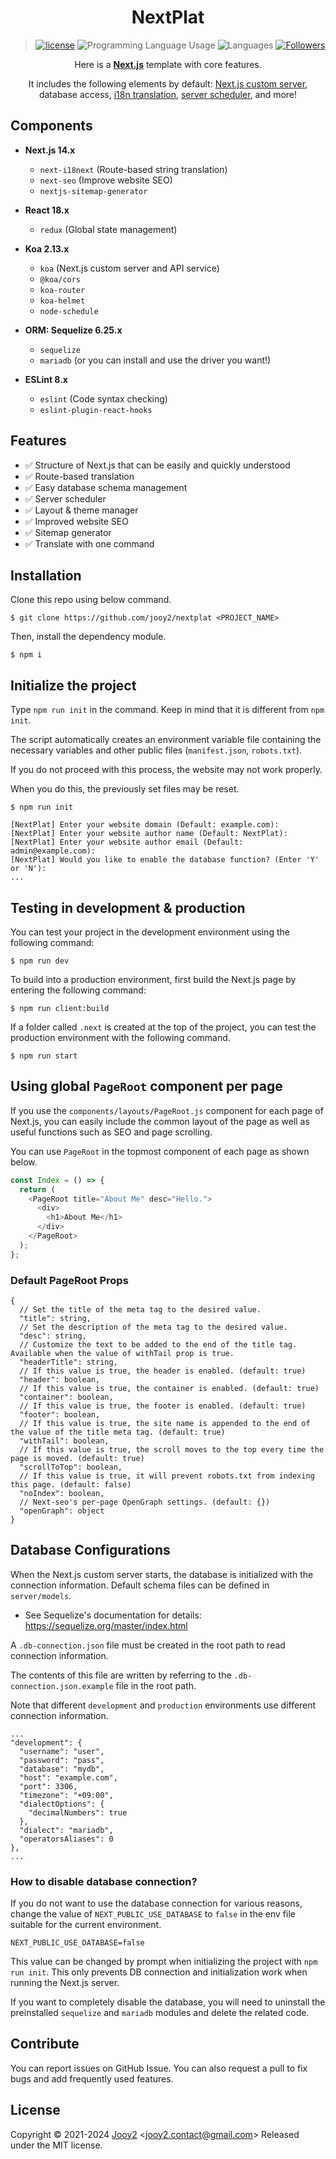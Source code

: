 <div align="center">

# NextPlat

> [![license](https://img.shields.io/badge/license-MIT-blue.svg)](https://github.com/jooy2/nextplat/blob/master/LICENSE) ![Programming Language Usage](https://img.shields.io/github/languages/top/jooy2/nextplat) ![Languages](https://img.shields.io/github/languages/count/jooy2/nextplat) [![Followers](https://img.shields.io/github/followers/jooy2?style=social)](https://github.com/jooy2)

Here is a **[Next.js](https://nextjs.org)** template with core features.

It includes the following elements by default: [Next.js custom server](https://nextjs.org/docs/advanced-features/custom-server), database access, [i18n translation](https://github.com/isaachinman/next-i18next), [server scheduler](https://github.com/node-schedule/node-schedule), and more!

</div>

## Components

- **Next.js 14.x**

  - `next-i18next` (Route-based string translation)
  - `next-seo` (Improve website SEO)
  - `nextjs-sitemap-generator`

- **React 18.x**

  - `redux` (Global state management)

- **Koa 2.13.x**

  - `koa` (Next.js custom server and API service)
  - `@koa/cors`
  - `koa-router`
  - `koa-helmet`
  - `node-schedule`

- **ORM: Sequelize 6.25.x**

  - `sequelize`
  - `mariadb` (or you can install and use the driver you want!)

- **ESLint 8.x**
  - `eslint` (Code syntax checking)
  - `eslint-plugin-react-hooks`

## Features

- ✅ Structure of Next.js that can be easily and quickly understood
- ✅ Route-based translation
- ✅ Easy database schema management
- ✅ Server scheduler
- ✅ Layout & theme manager
- ✅ Improved website SEO
- ✅ Sitemap generator
- ✅ Translate with one command

## Installation

Clone this repo using below command.

```shell
$ git clone https://github.com/jooy2/nextplat <PROJECT_NAME>
```

Then, install the dependency module.

```shell
$ npm i
```

## Initialize the project

Type `npm run init` in the command. Keep in mind that it is different from `npm init`.

The script automatically creates an environment variable file containing the necessary variables and other public files (`manifest.json`, `robots.txt`).

If you do not proceed with this process, the website may not work properly.

When you do this, the previously set files may be reset.

```shell
$ npm run init

[NextPlat] Enter your website domain (Default: example.com):
[NextPlat] Enter your website author name (Default: NextPlat):
[NextPlat] Enter your website author email (Default: admin@example.com):
[NextPlat] Would you like to enable the database function? (Enter 'Y' or 'N'):
...
```

## Testing in development & production

You can test your project in the development environment using the following command:

```shell
$ npm run dev
```

To build into a production environment, first build the Next.js page by entering the following command:

```shell
$ npm run client:build
```

If a folder called `.next` is created at the top of the project, you can test the production environment with the following command.

```shell
$ npm run start
```

## Using global `PageRoot` component per page

If you use the `components/layouts/PageRoot.js` component for each page of Next.js, you can easily include the common layout of the page as well as useful functions such as SEO and page scrolling.

You can use `PageRoot` in the topmost component of each page as shown below.

```javascript
const Index = () => {
  return (
    <PageRoot title="About Me" desc="Hello.">
      <div>
        <h1>About Me</h1>
      </div>
    </PageRoot>
  );
};
```

### Default PageRoot Props

```text
{
  // Set the title of the meta tag to the desired value.
  "title": string,
  // Set the description of the meta tag to the desired value.
  "desc": string,
  // Customize the text to be added to the end of the title tag. Available when the value of withTail prop is true.
  "headerTitle": string,
  // If this value is true, the header is enabled. (default: true)
  "header": boolean,
  // If this value is true, the container is enabled. (default: true)
  "container": boolean,
  // If this value is true, the footer is enabled. (default: true)
  "footer": boolean,
  // If this value is true, the site name is appended to the end of the value of the title meta tag. (default: true)
  "withTail": boolean,
  // If this value is true, the scroll moves to the top every time the page is moved. (default: true)
  "scrollToTop": boolean,
  // If this value is true, it will prevent robots.txt from indexing this page. (default: false)
  "noIndex": boolean,
  // Next-seo's per-page OpenGraph settings. (default: {})
  "openGraph": object
}
```

## Database Configurations

When the Next.js custom server starts, the database is initialized with the connection information. Default schema files can be defined in `server/models`.

- See Sequelize's documentation for details: https://sequelize.org/master/index.html

A `.db-connection.json` file must be created in the root path to read connection information.

The contents of this file are written by referring to the `.db-connection.json.example` file in the root path.

Note that different `development` and `production` environments use different connection information.

```text
...
"development": {
  "username": "user",
  "password": "pass",
  "database": "mydb",
  "host": "example.com",
  "port": 3306,
  "timezone": "+09:00",
  "dialectOptions": {
    "decimalNumbers": true
  },
  "dialect": "mariadb",
  "operatorsAliases": 0
},
...
```

### How to disable database connection?

If you do not want to use the database connection for various reasons, change the value of `NEXT_PUBLIC_USE_DATABASE` to `false` in the env file suitable for the current environment.

```text
NEXT_PUBLIC_USE_DATABASE=false
```

This value can be changed by prompt when initializing the project with `npm run init`. This only prevents DB connection and initialization work when running the Next.js server.

If you want to completely disable the database, you will need to uninstall the preinstalled `sequelize` and `mariadb` modules and delete the related code.

## Contribute

You can report issues on GitHub Issue. You can also request a pull to fix bugs and add frequently used features.

## License

Copyright © 2021-2024 [Jooy2](https://jooy2.com) <[jooy2.contact@gmail.com](mailto:jooy2.contact@gmail.com)> Released under the MIT license.
